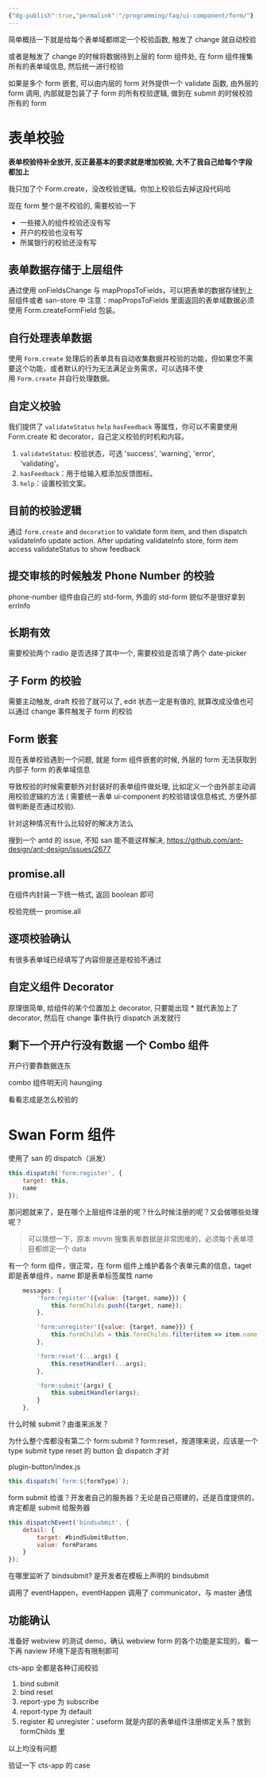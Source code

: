 ```yaml
---
{"dg-publish":true,"permalink":"/programming/faq/ui-component/form/"}
---
```



简单概括一下就是给每个表单域都绑定一个校验函数, 触发了 change 就自动校验

或者是触发了 change 的时候将数据待到上层的 form 组件处, 在 form 组件搜集所有的表单域信息, 然后统一进行校验

如果是多个 form 嵌套, 可以由内层的 form 对外提供一个 validate 函数, 由外层的 form 调用, 内部就是包装了子 form 的所有校验逻辑, 做到在 submit 的时候校验所有的 form

# 表单校验

**表单校验待补全放开, 反正最基本的要求就是增加校验, 大不了我自己给每个字段都加上**

我只加了个 Form.create，没改校验逻辑。你加上校验后去掉这段代码哈

现在 form 整个是不校验的, 需要校验一下

+ 一些接入的组件校验还没有写
+ 开户的校验也没有写
+ 所属银行的校验还没有写

## 表单数据存储于上层组件

通过使用 onFieldsChange 与 mapPropsToFields，可以把表单的数据存储到上层组件或者 san-store 中 注意：mapPropsToFields 里面返回的表单域数据必须使用 Form.createFormField 包装。

## 自行处理表单数据

使用 `Form.create` 处理后的表单具有自动收集数据并校验的功能，但如果您不需要这个功能，或者默认的行为无法满足业务需求，可以选择不使用 `Form.create` 并自行处理数据。

## 自定义校验

我们提供了 `validateStatus` `help` `hasFeedback` 等属性，你可以不需要使用 Form.create 和 decorator，自己定义校验的时机和内容。

1. `validateStatus`: 校验状态，可选 'success', 'warning', 'error', 'validating'。
2. `hasFeedback`：用于给输入框添加反馈图标。
3. `help`：设置校验文案。

## 目前的校验逻辑

通过 `form.create` and `decoration` to validate form item, and then dispatch validateInfo update action. After updating validateInfo store, form item access validateStatus to show feedback

## 提交审核的时候触发 Phone Number 的校验

phone-number 组件由自己的 std-form, 外面的 std-form 貌似不是很好拿到 errInfo

## 长期有效

需要校验两个 radio 是否选择了其中一个, 需要校验是否填了两个 date-picker

## 子 Form 的校验

需要主动触发, draft 校验了就可以了, edit 状态一定是有值的, 就算改成没值也可以通过 change 事件触发子 form 的校验

## Form 嵌套

现在表单校验遇到一个问题, 就是 form 组件嵌套的时候, 外层的 form 无法获取到内部子 form 的表单域信息

导致校验的时候需要额外对封装好的表单组件做处理, 比如定义一个由外部主动调用校验逻辑的方法 ( 需要统一表单 ui-component 的校验错误信息格式, 方便外部做判断是否通过校验).

针对这种情况有什么比较好的解决方法么

搜到一个 antd 的 issue, 不知 san 能不能这样解决, https://github.com/ant-design/ant-design/issues/2677

## promise.all

在组件内封装一下统一格式, 返回 boolean 即可

校验完统一 promise.all

## 逐项校验确认

有很多表单域已经填写了内容但是还是校验不通过

## 自定义组件 Decorator

原理很简单, 给组件的某个位置加上 decorator, 只要能出现 * 就代表加上了 decorator, 然后在 change 事件执行 dispatch 派发就行

## 剩下一个开户行没有数据 一个 Combo 组件

开户行要靠数据连东

combo 组件明天问 haungjing

看看志成是怎么校验的

# Swan Form 组件

使用了 san 的 dispatch（派发）

```js
this.dispatch('form:register', {
    target: this,
    name
});
```

那问题就来了，是在哪个上层组件注册的呢？什么时候注册的呢？又会做哪些处理呢？

> 可以猜想一下，原本 mvvm 搜集表单数据是非常困难的，必须每个表单项目都绑定一个 data

有一个 form 组件，很正常，在 form 组件上维护着各个表单元素的信息，taget 即是表单组件，name 即是表单标签属性 name

```js
    messages: {
        'form:register'({value: {target, name}}) {
            this.formChilds.push({target, name});
        },

        'form:unregister'({value: {target, name}}) {
            this.formChilds = this.formChilds.filter(item => item.name !== name);
        },

        'form:reset'(...args) {
            this.resetHandler(...args);
        },

        'form:submit'(args) {
            this.submitHandler(args);
        }
    },
```

什么时候 submit？由谁来派发？

为什么整个库都没有第二个 form:submit ? form:reset，按道理来说，应该是一个 type submit type reset 的 button 会 dispatch 才对

plugin-button/index.js

```js
this.dispatch(`form:${formType}`);
```

form submit 给谁？开发者自己的服务器？无论是自己搭建的，还是百度提供的，肯定都是 submit 给服务器

```js
this.dispatchEvent('bindsubmit', {
	detail: {
        target: #bindSubmitButton,
        value: formParams
    }
});
```

在哪里监听了 bindsubmit? 是开发者在模板上声明的 bindsubmit

调用了 eventHappen，eventHappen 调用了 communicator，与 master 通信

## 功能确认

准备好 webview 的测试 demo，确认 webview form 的各个功能是实现的，看一下再 naview 环境下是否有限制即可

cts-app 全都是各种订阅校验

1. bind submit
2. bind reset
3. report-ype 为 subscribe
4. report-type 为 default
5. register 和 unregister：useform 就是内部的表单组件注册绑定关系？放到 formChilds 里

以上均没有问题

验证一下 cts-app 的 case
